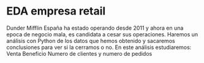 # EDA empresa retail
Dunder Mifflin España ha estado operando desde 2011 y ahora en una epoca de negocio mala, es candidata a cesar sus operaciones.
Haremos un análisis con Python de los datos que hemos obtenido y sacaremos conclusiones para ver si la cerramos o no.
En este análisis estudiaremos:
  Venta
  Beneficio
  Numero de clientes y numero de pedidos
